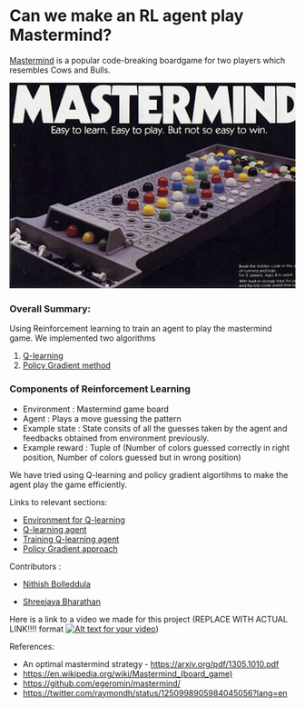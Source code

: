 # Can we make an RL agent play Mastermind?

[Mastermind](https://en.wikipedia.org/wiki/Mastermind_(board_game)) is a popular code-breaking boardgame for two players which resembles Cows and Bulls. 

![mastermind](images/mastermind.png?raw=true "mastermind")

### Overall Summary:

Using Reinforcement learning to train an agent to play the mastermind game. We implemented two algorithms
1. [Q-learning](Q-learning.ipynb)
1. [Policy Gradient method](Policy-gradient.ipynb)

### Components of Reinforcement Learning
- Environment : Mastermind game board	
- Agent : Plays a move guessing the pattern	
- Example state : State consits of all the guesses taken by the agent and feedbacks obtained from environment previously.
- Example reward : Tuple of (Number of colors guessed correctly in right position, Number of colors guessed but in wrong position) 

We have tried using Q-learning and policy gradient algortihms to make the agent play the game efficiently. 



Links to relevant sections:
- [Environment for Q-learning](environment.py) 
- [Q-learning agent](agent.py)
- [Training Q-learning agent](Q-learning.ipynb)
- [Policy Gradient approach](Policy-gradient.ipynb)


Contributors :

  - [Nithish Bolleddula](https://github.com/nithish08)
  
  - [Shreejaya Bharathan](https://github.com/ShreejayaB)

Here is a link to a video we made for this project
(REPLACE WITH ACTUAL LINK!!!! format [![Alt text for your video](https://img.youtube.com/vi/VIDEO-ID/0.jpg)](http://www.youtube.com/watch?v=VIDEO-ID))


References:
-  An optimal mastermind strategy - https://arxiv.org/pdf/1305.1010.pdf
- https://en.wikipedia.org/wiki/Mastermind_(board_game)
- https://github.com/egeromin/mastermind/
- https://twitter.com/raymondh/status/1250998905984045056?lang=en